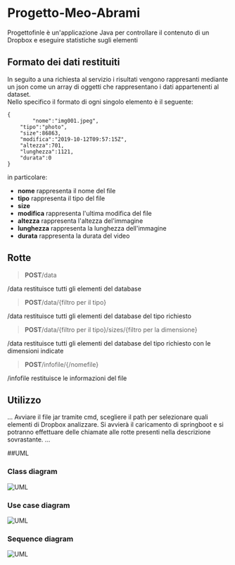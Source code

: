 # Progetto-Meo-Abrami
Progettofinle è un'applicazione Java per controllare il contenuto di un Dropbox e eseguire statistiche sugli elementi
## Formato dei dati restituiti
In seguito a una richiesta al servizio i risultati vengono rappresanti mediante un json come un array di oggetti che rappresentano i dati appartenenti al dataset.<br>
Nello specifico il formato di ogni singolo elemento è il seguente:</p>
<pre><code>{
        "nome":"img001.jpeg",
	"tipo":"photo",
	"size":86863,
	"modifica":"2019-10-12T09:57:15Z",
	"altezza":701,
	"lunghezza":1121,
	"durata":0
}</code></pre>

<p> in particolare: </p>
<ul>
    <li><strong>nome</strong> rappresenta il nome del file</li>
     <li><strong>tipo</strong> rappresenta il tipo del file</li>
     <li><strong>size</strong rappresenta il peso del file</li>
     <li><strong>modifica</strong> rappresenta l'ultima modifica del file</li>
     <li><strong>altezza</strong> rappresenta l'altezza del'immagine</li>
     <li><strong>lunghezza</strong> rappresenta la lunghezza dell'immagine</li>
     <li><strong>durata</strong> rappresenta la durata del video</li>
     </ul>       
        
## Rotte
<blockquote><p><strong>POST</strong>/data</blockquote>
    /data restituisce tutti gli elementi del database 
    
   <blockquote> <p><strong>POST</strong>/data/{filtro per il tipo}</blockquote>
    /data restituisce tutti gli elementi del database del tipo richiesto
    
  <blockquote><p><strong>POST</strong>/data/{filtro per il tipo}/sizes/{filtro per la dimensione}</blockquote>
         /data restituisce tutti gli elementi del database del tipo richiesto con le dimensioni indicate </blockquote>
	 
   <blockquote><p><strong>POST</strong>/infofile/{/nomefile}</blockquote>
    /infofile restituisce le informazioni del file
  
  </div> </div>
  
  ## Utilizzo <br>
  
  ...
  Avviare il file jar tramite cmd, scegliere il path per selezionare quali elementi di Dropbox analizzare.
  Si avvierà il caricamento di springboot e si potranno effettuare delle chiamate alle rotte presenti nella descrizione sovrastante.
  ...
  
  
##UML
### Class diagram
![UML]()
### Use case diagram
![UML]()
### Sequence diagram
![UML]()
    
